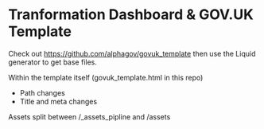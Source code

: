 Tranformation Dashboard & GOV.UK Template
=========================================

Check out https://github.com/alphagov/govuk_template then use the Liquid generator to get base files.

Within the template itself (govuk_template.html in this repo)

- Path changes
- Title and meta changes

Assets split between /_assets_pipline and /assets
